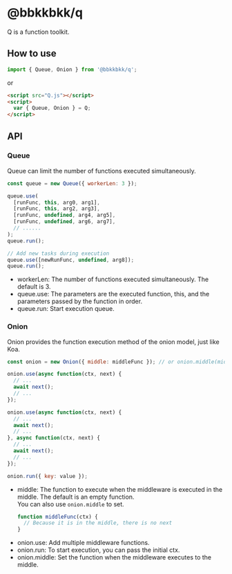 # @bbkkbkk/q

Q is a function toolkit.

## How to use

```javascript
import { Queue, Onion } from '@bbkkbkk/q';
```

or

```html
<script src="Q.js"></script>
<script>
  var { Queue, Onion } = Q;  
</script>
```

## API

### Queue

Queue can limit the number of functions executed simultaneously.

```javascript
const queue = new Queue({ workerLen: 3 });

queue.use(
  [runFunc, this, arg0, arg1],
  [runFunc, this, arg2, arg3],
  [runFunc, undefined, arg4, arg5],
  [runFunc, undefined, arg6, arg7],
  // ......
);
queue.run();

// Add new tasks during execution
queue.use([newRunFunc, undefined, arg8]);
queue.run();
```

* workerLen: The number of functions executed simultaneously. The default is 3.
* queue.use: The parameters are the executed function, this, and the parameters passed by the function in order.
* queue.run: Start execution queue.

### Onion

Onion provides the function execution method of the onion model, just like Koa.

```javascript
const onion = new Onion({ middle: middleFunc }); // or onion.middle(middleFunc)

onion.use(async function(ctx, next) {
  // ...
  await next();
  // ...
});

onion.use(async function(ctx, next) {
  // ...
  await next();
  // ...
}, async function(ctx, next) {
  // ...
  await next();
  // ...
});

onion.run({ key: value });
```

* middle: The function to execute when the middleware is executed in the middle. The default is an empty function.   
  You can also use `onion.middle` to set.
  ```javascript
  function middleFunc(ctx) {
    // Because it is in the middle, there is no next
  }
  ```
* onion.use: Add multiple middleware functions.
* onion.run: To start execution, you can pass the initial ctx.
* onion.middle: Set the function when the middleware executes to the middle.